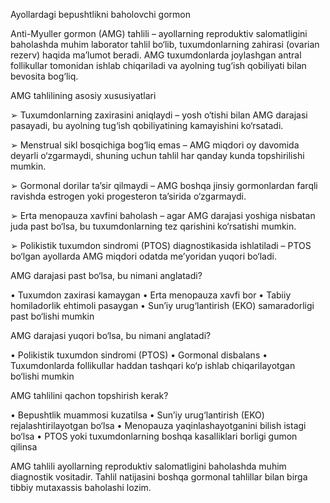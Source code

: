 Ayollardagi bepushtlikni baholovchi gormon

Anti-Myuller gormon (AMG) tahlili – ayollarning reproduktiv salomatligini baholashda muhim laborator tahlil bo‘lib, tuxumdonlarning zahirasi (ovarian rezerv) haqida ma’lumot beradi. AMG tuxumdonlarda joylashgan antral follikullar tomonidan ishlab chiqariladi va ayolning tug‘ish qobiliyati bilan bevosita bog‘liq.

AMG tahlilining asosiy xususiyatlari

➢ Tuxumdonlarning zaxirasini aniqlaydi – yosh o‘tishi bilan AMG darajasi pasayadi, bu ayolning tug‘ish qobiliyatining kamayishini ko‘rsatadi.

➢ Menstrual sikl bosqichiga bog‘liq emas – AMG miqdori oy davomida deyarli o‘zgarmaydi, shuning uchun tahlil har qanday kunda topshirilishi mumkin.

➢ Gormonal dorilar ta’sir qilmaydi – AMG boshqa jinsiy gormonlardan farqli ravishda estrogen yoki progesteron ta’sirida o‘zgarmaydi.

➢ Erta menopauza xavfini baholash – agar AMG darajasi yoshiga nisbatan juda past bo‘lsa, bu tuxumdonlarning tez qarishini ko‘rsatishi mumkin.

➢ Polikistik tuxumdon sindromi (PTOS) diagnostikasida ishlatiladi – PTOS bo‘lgan ayollarda AMG miqdori odatda me’yoridan yuqori bo‘ladi.

AMG darajasi past bo‘lsa, bu nimani anglatadi?

• Tuxumdon zaxirasi kamaygan
• Erta menopauza xavfi bor
• Tabiiy homiladorlik ehtimoli pasaygan
• Sun’iy urug‘lantirish (EKO) samaradorligi past bo‘lishi mumkin

AMG darajasi yuqori bo‘lsa, bu nimani anglatadi?

• Polikistik tuxumdon sindromi (PTOS)
• Gormonal disbalans
• Tuxumdonlarda follikullar haddan tashqari ko‘p ishlab chiqarilayotgan bo‘lishi mumkin

AMG tahlilini qachon topshirish kerak?

• Bepushtlik muammosi kuzatilsa
• Sun’iy urug‘lantirish (EKO) rejalashtirilayotgan bo‘lsa
• Menopauza yaqinlashayotganini bilish istagi bo‘lsa
• PTOS yoki tuxumdonlarning boshqa kasalliklari borligi gumon qilinsa

AMG tahlili ayollarning reproduktiv salomatligini baholashda muhim diagnostik vositadir. Tahlil natijasini boshqa gormonal tahlillar bilan birga tibbiy mutaxassis baholashi lozim.